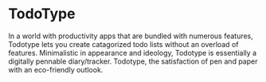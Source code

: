 # TodoType
In a world with productivity apps that are bundled with numerous features, Todotype lets you create catagorized todo lists without an overload of features. Minimalistic in appearance and ideology, Todotype is essentially a digitally pennable diary/tracker. Todotype, the satisfaction of pen and paper with an eco-friendly outlook.
